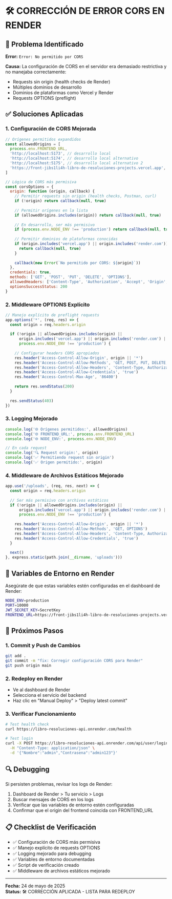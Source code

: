 # 🛠️ CORRECCIÓN DE ERROR CORS EN RENDER

## 🚨 Problema Identificado
**Error:** `Error: No permitido por CORS`

**Causa:** La configuración de CORS en el servidor era demasiado restrictiva y no manejaba correctamente:
- Requests sin origin (health checks de Render)
- Múltiples dominios de desarrollo
- Dominios de plataformas como Vercel y Render
- Requests OPTIONS (preflight)

## ✅ Soluciones Aplicadas

### 1. **Configuración de CORS Mejorada**
```javascript
// Orígenes permitidos expandidos
const allowedOrigins = [
  process.env.FRONTEND_URL,
  'http://localhost:5173', // desarrollo local
  'http://localhost:5174', // desarrollo local alternativo
  'http://localhost:5175', // desarrollo local alternativo 2
  'https://front-jibs1li4h-libro-de-resoluciones-projects.vercel.app', // producción Vercel
]

// Lógica de CORS más permisiva
const corsOptions = {
  origin: function (origin, callback) {
    // Permitir requests sin origin (health checks, Postman, curl)
    if (!origin) return callback(null, true)
    
    // Permitir orígenes en la lista
    if (allowedOrigins.includes(origin)) return callback(null, true)
    
    // En desarrollo, ser más permisivo
    if (process.env.NODE_ENV !== 'production') return callback(null, true)
    
    // Permitir dominios de plataformas conocidas
    if (origin.includes('vercel.app') || origin.includes('render.com')) {
      return callback(null, true)
    }
    
    callback(new Error(`No permitido por CORS: ${origin}`))
  },
  credentials: true,
  methods: ['GET', 'POST', 'PUT', 'DELETE', 'OPTIONS'],
  allowedHeaders: ['Content-Type', 'Authorization', 'Accept', 'Origin', 'X-Requested-With'],
  optionsSuccessStatus: 200
}
```

### 2. **Middleware OPTIONS Explícito**
```javascript
// Manejo explícito de preflight requests
app.options('*', (req, res) => {
  const origin = req.headers.origin
  
  if (!origin || allowedOrigins.includes(origin) || 
      origin.includes('vercel.app') || origin.includes('render.com') ||
      process.env.NODE_ENV !== 'production') {
    
    // Configurar headers CORS apropiados
    res.header('Access-Control-Allow-Origin', origin || '*')
    res.header('Access-Control-Allow-Methods', 'GET, POST, PUT, DELETE, OPTIONS')
    res.header('Access-Control-Allow-Headers', 'Content-Type, Authorization, Accept, Origin, X-Requested-With')
    res.header('Access-Control-Allow-Credentials', 'true')
    res.header('Access-Control-Max-Age', '86400')
    
    return res.sendStatus(200)
  }
  
  res.sendStatus(403)
})
```

### 3. **Logging Mejorado**
```javascript
console.log('🌐 Orígenes permitidos:', allowedOrigins)
console.log('🌐 FRONTEND_URL:', process.env.FRONTEND_URL)
console.log('🌐 NODE_ENV:', process.env.NODE_ENV)

// En cada request
console.log('🔍 Request origin:', origin)
console.log('✅ Permitiendo request sin origin')
console.log('✅ Origen permitido:', origin)
```

### 4. **Middleware de Archivos Estáticos Mejorado**
```javascript
app.use('/uploads', (req, res, next) => {
  const origin = req.headers.origin
  
  // Ser más permisivo con archivos estáticos
  if (!origin || allowedOrigins.includes(origin) || 
      origin.includes('vercel.app') || origin.includes('render.com') ||
      process.env.NODE_ENV !== 'production') {
    
    res.header('Access-Control-Allow-Origin', origin || '*')
    res.header('Access-Control-Allow-Methods', 'GET, OPTIONS')
    res.header('Access-Control-Allow-Headers', 'Content-Type, Authorization')
    res.header('Access-Control-Allow-Credentials', 'true')
  }
  
  next()
}, express.static(path.join(__dirname, 'uploads')))
```

## 🔧 Variables de Entorno en Render

Asegúrate de que estas variables estén configuradas en el dashboard de Render:

```bash
NODE_ENV=production
PORT=10000
JWT_SECRET_KEY=SecretKey
FRONTEND_URL=https://front-jibs1li4h-libro-de-resoluciones-projects.vercel.app
```

## 🚀 Próximos Pasos

### 1. **Commit y Push de Cambios**
```bash
git add .
git commit -m "fix: Corregir configuración CORS para Render"
git push origin main
```

### 2. **Redeploy en Render**
- Ve al dashboard de Render
- Selecciona el servicio del backend
- Haz clic en "Manual Deploy" > "Deploy latest commit"

### 3. **Verificar Funcionamiento**
```bash
# Test health check
curl https://libro-resoluciones-api.onrender.com/health

# Test login
curl -X POST https://libro-resoluciones-api.onrender.com/api/user/login \
  -H "Content-Type: application/json" \
  -d '{"Nombre":"admin","Contrasena":"admin123"}'
```

## 🔍 Debugging

Si persisten problemas, revisar los logs de Render:
1. Dashboard de Render > Tu servicio > Logs
2. Buscar mensajes de CORS en los logs
3. Verificar que las variables de entorno estén configuradas
4. Confirmar que el origin del frontend coincida con FRONTEND_URL

## 📋 Checklist de Verificación

- ✅ Configuración de CORS más permisiva
- ✅ Manejo explícito de requests OPTIONS
- ✅ Logging mejorado para debugging
- ✅ Variables de entorno documentadas
- ✅ Script de verificación creado
- ✅ Middleware de archivos estáticos mejorado

---
**Fecha:** 24 de mayo de 2025  
**Status:** 🛠️ CORRECCIÓN APLICADA - LISTA PARA REDEPLOY
